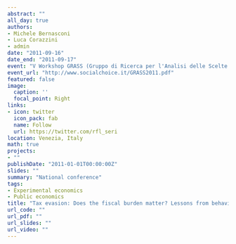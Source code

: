 ```yaml
---
abstract: ""
all_day: true
authors:
- Michele Bernasconi
- Luca Corazzini
- admin
date: "2011-09-16"
date_end: "2011-09-17"
event: "V Workshop GRASS (Gruppo di Ricerca per l'Analisi delle Scelte Sociali)"
event_url: "http://www.socialchoice.it/GRASS2011.pdf"
featured: false
image:
  caption: ''
  focal_point: Right
links:
- icon: twitter
  icon_pack: fab
  name: Follow
  url: https://twitter.com/rfl_seri
location: Venezia, Italy
math: true
projects:
- ""
publishDate: "2011-01-01T00:00:00Z"
slides: ""
summary: "National conference"
tags:
- Experimental economics
- Public economics
title: "Tax evasion: Does the fiscal burden matter? Lessons from behavioral economics"
url_code: ""
url_pdf: ""
url_slides: ""
url_video: ""
---
```

